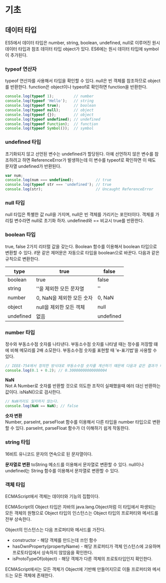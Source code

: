 # 기초

## 데이터 타입
ES5에서 데이터 타입은 number, string, boolean, undefined, null로 이루어진 원시 데이터 타입과 참조 데이터 타입 object가 있다. ES6에는 원시 데이터 타입에 symbol이 추가된다.

### typeof 연산자
typeof 연산자를 사용해서 타입을 확인할 수 있다. null은 빈 객체를 참조하므로 object를 반환한다. function은 object이나 typeof로 확인하면 function을 반환한다.

``` javascript
console.log(typeof 1);         // number
console.log(typeof 'Hello');   // string
console.log(typeof true);      // boolean
console.log(typeof null);      // object
console.log(typeof {});        // object
console.log(typeof undefined); // undefined
console.log(typeof Function);  // function
console.log(typeof Symbol());  // symbol
```

### undefined 타입
초기화되지 않고 선언된 변수는 undefined가 할당된다. 아예 선언하지 않은 변수를 참조하려고 하면 ReferenceError가 발생하는데 이 변수를 typeof로 확인하면 이 때도 문자열 undefined가 반환된다.

``` javascript
var num;
console.log(num === undefined);          // true
console.log(typeof str === 'undefined'); // true
console.log(str);                        // Uncaught ReferenceError
```

### null 타입
null 타입은 특별한 값 null을 가지며, null은 빈 객체를 가리키는 포인터이다. 객체를 가리킬 변수라면 null로 초기화 하자. undefined와 == 비교시 true를 반환한다.

### boolean 타입
true, false 2가지 리터럴 값을 갖는다. Boolean 함수를 이용해서 boolean 타입으로 변환할 수 있다. if문 같은 제어문은 자동으로 타입을 boolean으로 바꾼다. 다음과 같은 규칙으로 변환한다.

| type      | true                    | false     |
|-----------|-------------------------|-----------|
| boolean   | true                    | false     |
| string    | ''을 제외한 모든 문자열   | ''        |
| number    | 0, NaN을 제외한 모든 숫자 | 0, NaN    |
| object    | null을 제외한 모든 객체   | null      |
| undefined | 없음                     | undefined |

### number 타입
정수와 부동소수점 숫자를 나타낸다. 부동소수점 숫자를 나타낼 때는 정수를 저장할 떄에 비해 메모리를 2배 소모한다. 부동소수점 숫자를 표현할 때 'e-표기법'을 사용할 수 있다.

``` javascript
// IEEE-754에서 정의한 방식대로 부동소수점 숫자를 계산하기 떄문에 다음과 같은 결과가 나온다.
console.log(0.1 + 0.2); // 0.30000000000000004
```

**NaN**  
Not A Number로 숫자를 반환할 것으로 의도한 조작이 실패했을때 에러 대신 반환하는 값이다. isNaN()으로 검사한다.

``` javascript
// NaN끼리도 일치하지 않는다.
console.log(NaN == NaN); // false
```

**슷자 변환**  
Number, parseInt, parseFloat 함수를 이용해서 다른 타입을 number 타입으로 변환할 수 있다. parseInt, parseFloat 함수가 더 이해하기 쉽게 작동한다.

### string 타입
16비트 유니코드 문자의 연속으로 된 문자열이다.

**문자열로 변환**
toString 메소드를 이용해서 문자열로 변환할 수 있다. null이나 undefined는 String 함수를 이용해서 문자열로 변환할 수 있다.

### 객체 타입
ECMAScript에서 객체는 데이터와 기능의 집합이다.

ECMAScript의 Object 타입은 자바의 java.lang.Object처럼 이 타입에서 파생되는 모든 객체의 원형으로 Object 타입의 인스턴스는 Object 타입의 프로퍼티와 메서드를 전부 상속한다.

Object의 인스턴스는 다음 프로퍼티와 메서드를 가진다.
- constructor - 해당 객체를 만드는데 쓰인 함수
- hasOwnProperty(propertyName) - 해당 프로퍼티가 객체 인스턴스에 고유하며 프로토타입에서 상속하지 않았음을 확인한다.
- isProtoTypeOf(object) - 해당 객체가 다른 객체의 프로토타입인지 확인한다.

ECMAScript에서는 모든 객체가 Object에 기반해 만들어지므로 이들 프로퍼티와 메서드는 모든 객체에 존재한다.